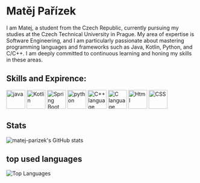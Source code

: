 # Matěj Pařízek

I am Matej, a student from the Czech Republic, currently pursuing my studies at the Czech Technical University in Prague. My area of expertise is Software Engineering, and I am particularly passionate about mastering programming languages and frameworks such as Java, Kotlin, Python, and C/C++. I am deeply committed to continuous learning and honing my skills in these areas.

## Skills and Expirence:
<p align="left">
   <img src="https://user-images.githubusercontent.com/25181517/117201156-9a724800-adec-11eb-9a9d-3cd0f67da4bc.png" alt="java" height="50"/> 
   <img src="https://user-images.githubusercontent.com/25181517/185062810-7ee0c3d2-17f2-4a98-9d8a-a9576947692b.png " alt="Kotlin" height="50">
   <img src="https://user-images.githubusercontent.com/25181517/117201470-f6d56780-adec-11eb-8f7c-e70e376cfd07.png" alt="Spring Boot" height="50">
   <img src="https://user-images.githubusercontent.com/25181517/183423507-c056a6f9-1ba8-4312-a350-19bcbc5a8697.png" alt="python" height="50" />
   <img src="https://user-images.githubusercontent.com/25181517/192106073-90fffafe-3562-4ff9-a37e-c77a2da0ff58.png" alt="C++ language" height="50" />
   <img src="https://user-images.githubusercontent.com/25181517/192106070-46255bcf-65e6-4c6b-a296-bf8d0d8fb2a7.png" alt="C language" height="50" />
   <img src="https://user-images.githubusercontent.com/25181517/192158954-f88b5814-d510-4564-b285-dff7d6400dad.png" alt="Html" height="50"/>
   <img src="https://user-images.githubusercontent.com/25181517/183898674-75a4a1b1-f960-4ea9-abcb-637170a00a75.png" alt="CSS" height="50"/>
</p>

## Stats
![matej-parizek's GitHub stats](https://github-readme-stats.vercel.app/api?username=matej-parizek&show_icons=true&theme=dracula&count_private=true)

## top used languages 
![Top Languages](https://github-readme-stats.vercel.app/api/top-langs/?username=matej-parizek&layout=compact&hide=css,html,handlebars)
